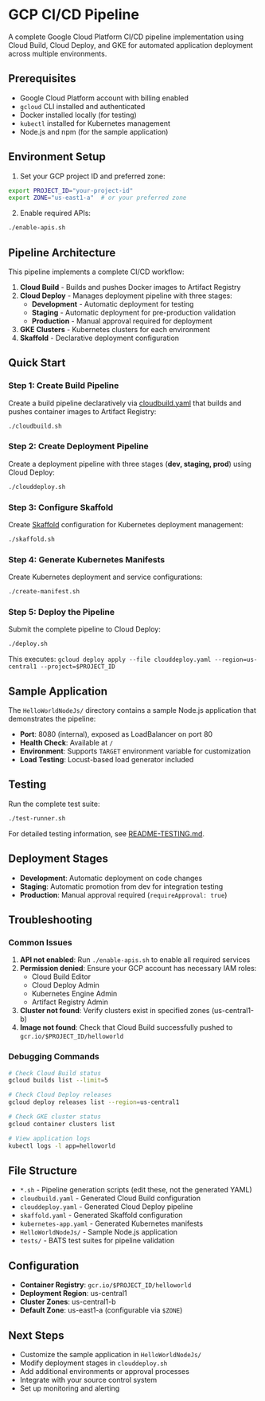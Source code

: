# GCP CI/CD Pipeline

A complete Google Cloud Platform CI/CD pipeline implementation using Cloud Build, Cloud Deploy, and GKE for automated application deployment across multiple environments.

## Prerequisites

- Google Cloud Platform account with billing enabled
- `gcloud` CLI installed and authenticated
- Docker installed locally (for testing)
- `kubectl` installed for Kubernetes management
- Node.js and npm (for the sample application)

## Environment Setup

1. Set your GCP project ID and preferred zone:
```bash
export PROJECT_ID="your-project-id"
export ZONE="us-east1-a"  # or your preferred zone
```

2. Enable required APIs:
```bash
./enable-apis.sh
```

## Pipeline Architecture

This pipeline implements a complete CI/CD workflow:

1. **Cloud Build** - Builds and pushes Docker images to Artifact Registry
2. **Cloud Deploy** - Manages deployment pipeline with three stages:
   - **Development** - Automatic deployment for testing
   - **Staging** - Automatic deployment for pre-production validation
   - **Production** - Manual approval required for deployment
3. **GKE Clusters** - Kubernetes clusters for each environment
4. **Skaffold** - Declarative deployment configuration

## Quick Start

### Step 1: Create Build Pipeline
Create a build pipeline declaratively via [cloudbuild.yaml](./cloudbuild.yaml) that builds and pushes container images to Artifact Registry:

```bash
./cloudbuild.sh
```

### Step 2: Create Deployment Pipeline
Create a deployment pipeline with three stages (**dev, staging, prod**) using Cloud Deploy:

```bash
./clouddeploy.sh
```
### Step 3: Configure Skaffold
Create [Skaffold](https://skaffold.dev/) configuration for Kubernetes deployment management:

```bash
./skaffold.sh
```

### Step 4: Generate Kubernetes Manifests
Create Kubernetes deployment and service configurations:

```bash
./create-manifest.sh
```

### Step 5: Deploy the Pipeline
Submit the complete pipeline to Cloud Deploy:

```bash
./deploy.sh
```

This executes: `gcloud deploy apply --file clouddeploy.yaml --region=us-central1 --project=$PROJECT_ID`

## Sample Application

The `HelloWorldNodeJs/` directory contains a sample Node.js application that demonstrates the pipeline:

- **Port**: 8080 (internal), exposed as LoadBalancer on port 80
- **Health Check**: Available at `/`
- **Environment**: Supports `TARGET` environment variable for customization
- **Load Testing**: Locust-based load generator included

## Testing

Run the complete test suite:

```bash
./test-runner.sh
```

For detailed testing information, see [README-TESTING.md](./README-TESTING.md).

## Deployment Stages

- **Development**: Automatic deployment on code changes
- **Staging**: Automatic promotion from dev for integration testing
- **Production**: Manual approval required (`requireApproval: true`)

## Troubleshooting

### Common Issues

1. **API not enabled**: Run `./enable-apis.sh` to enable all required services
2. **Permission denied**: Ensure your GCP account has necessary IAM roles:
   - Cloud Build Editor
   - Cloud Deploy Admin
   - Kubernetes Engine Admin
   - Artifact Registry Admin
3. **Cluster not found**: Verify clusters exist in specified zones (us-central1-b)
4. **Image not found**: Check that Cloud Build successfully pushed to `gcr.io/$PROJECT_ID/helloworld`

### Debugging Commands

```bash
# Check Cloud Build status
gcloud builds list --limit=5

# Check Cloud Deploy releases
gcloud deploy releases list --region=us-central1

# Check GKE cluster status
gcloud container clusters list

# View application logs
kubectl logs -l app=helloworld
```

## File Structure

- `*.sh` - Pipeline generation scripts (edit these, not the generated YAML)
- `cloudbuild.yaml` - Generated Cloud Build configuration
- `clouddeploy.yaml` - Generated Cloud Deploy pipeline
- `skaffold.yaml` - Generated Skaffold configuration
- `kubernetes-app.yaml` - Generated Kubernetes manifests
- `HelloWorldNodeJs/` - Sample Node.js application
- `tests/` - BATS test suites for pipeline validation

## Configuration

- **Container Registry**: `gcr.io/$PROJECT_ID/helloworld`
- **Deployment Region**: us-central1
- **Cluster Zones**: us-central1-b
- **Default Zone**: us-east1-a (configurable via `$ZONE`)

## Next Steps

- Customize the sample application in `HelloWorldNodeJs/`
- Modify deployment stages in `clouddeploy.sh`
- Add additional environments or approval processes
- Integrate with your source control system
- Set up monitoring and alerting

